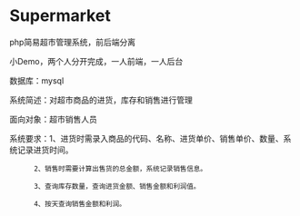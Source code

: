 # Supermarket
php简易超市管理系统，前后端分离


小Demo，两个人分开完成，一人前端，一人后台

数据库：mysql 

系统简述：对超市商品的进货，库存和销售进行管理

面向对象：超市销售人员

系统要求：1、进货时需录入商品的代码、名称、进货单价、销售单价、数量、系统记录进货时间。

          2、销售时需要计算出售货的总金额，系统记录销售信息。
          
          3、查询库存数量，查询进货金额、销售金额和利润值。
          
          4、按天查询销售金额和利润。
